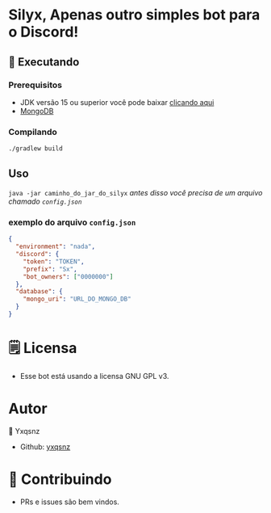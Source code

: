 # Silyx, Apenas outro simples bot para o Discord!

## 🚀 Executando
### Prerequisitos
* JDK versão 15 ou superior você pode baixar [clicando aqui](https://www.oracle.com/br/java/technologies/javase-downloads.html)
* [MongoDB](https://www.mongodb.com/)
### Compilando
`./gradlew build` 
## Uso
`java -jar caminho_do_jar_do_silyx`
*antes disso você precisa de um arquivo chamado `config.json`*
### exemplo do arquivo `config.json`
```json
{
  "environment": "nada",
  "discord": {
    "token": "TOKEN",
    "prefix": "Sx",
    "bot_owners": ["0000000"]
  },
  "database": {
    "mongo_uri": "URL_DO_MONGO_DB"
  }
}
```

# 🗒️ Licensa
 + Esse bot está usando a licensa GNU GPL v3.
# Autor
   🧔 Yxqsnz
   + Github: [yxqsnz](https://github.com/yxqsnz)
 # 🤝 Contribuindo
   + PRs e issues são bem vindos.
